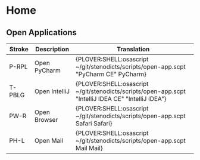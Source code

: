 # Home 

## Open Applications

| Stroke | Description   | Translation                                                                                            |
|--------|---------------|--------------------------------------------------------------------------------------------------------|
| P-RPL  | Open PyCharm  | {PLOVER:SHELL:osascript ~/git/stenodicts/scripts/open-app.scpt \"PyCharm CE\" PyCharm}                 |
| T-PBLG | Open IntelliJ | {PLOVER:SHELL:osascript ~/git/stenodicts/scripts/open-app.scpt \"IntelliJ IDEA CE\" \"IntelliJ IDEA\"} |
| PW-R   | Open Browser  | {PLOVER:SHELL:osascript ~/git/stenodicts/scripts/open-app.scpt Safari Safari}                          |
| PH-L   | Open Mail     | {PLOVER:SHELL:osascript ~/git/stenodicts/scripts/open-app.scpt Mail Mail}                              |

